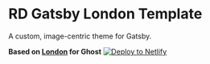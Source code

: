# RD Gatsby London Template

A custom, image-centric theme for Gatsby.

**Based on [London](https://github.com/TryGhost/London) for Ghost**
[![Deploy to Netlify](https://www.netlify.com/img/deploy/button.svg)](https://app.netlify.com/start/deploy?repository=https://github.com/crystalang/MDPDS&stack=cms)

